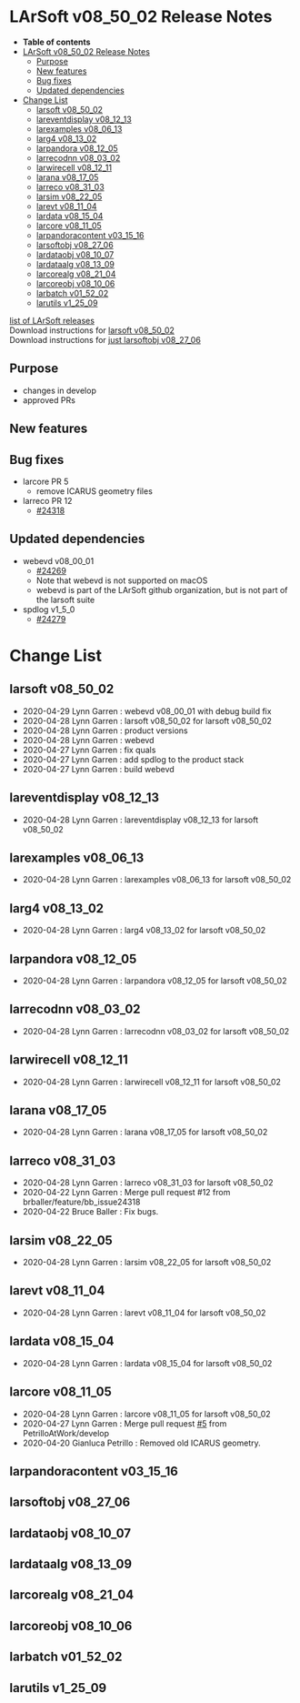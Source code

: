 LArSoft v08\_50\_02 Release Notes
======================================================================

-   **Table of contents**
-   [LArSoft v08\_50\_02 Release Notes](#LArSoft-v08_50_02-Release-Notes)
    -   [Purpose](#Purpose)
    -   [New features](#New-features)
    -   [Bug fixes](#Bug-fixes)
    -   [Updated dependencies](#Updated-dependencies)
-   [Change List](#Change-List)
    -   [larsoft v08\_50\_02](#larsoft-v08_50_02)
    -   [lareventdisplay v08\_12\_13](#lareventdisplay-v08_12_13)
    -   [larexamples v08\_06\_13](#larexamples-v08_06_13)
    -   [larg4 v08\_13\_02](#larg4-v08_13_02)
    -   [larpandora v08\_12\_05](#larpandora-v08_12_05)
    -   [larrecodnn v08\_03\_02](#larrecodnn-v08_03_02)
    -   [larwirecell v08\_12\_11](#larwirecell-v08_12_11)
    -   [larana v08\_17\_05](#larana-v08_17_05)
    -   [larreco v08\_31\_03](#larreco-v08_31_03)
    -   [larsim v08\_22\_05](#larsim-v08_22_05)
    -   [larevt v08\_11\_04](#larevt-v08_11_04)
    -   [lardata v08\_15\_04](#lardata-v08_15_04)
    -   [larcore v08\_11\_05](#larcore-v08_11_05)
    -   [larpandoracontent v03\_15\_16](#larpandoracontent-v03_15_16)
    -   [larsoftobj v08\_27\_06](#larsoftobj-v08_27_06)
    -   [lardataobj v08\_10\_07](#lardataobj-v08_10_07)
    -   [lardataalg v08\_13\_09](#lardataalg-v08_13_09)
    -   [larcorealg v08\_21\_04](#larcorealg-v08_21_04)
    -   [larcoreobj v08\_10\_06](#larcoreobj-v08_10_06)
    -   [larbatch v01\_52\_02](#larbatch-v01_52_02)
    -   [larutils v1\_25\_09](#larutils-v1_25_09)

[list of LArSoft releases](LArSoft_release_list)\
Download instructions for [larsoft v08\_50\_02](http://scisoft.fnal.gov/scisoft/bundles/larsoft/v08_50_02/larsoft-v08_50_02.html)\
Download instructions for [just larsoftobj v08\_27\_06](http://scisoft.fnal.gov/scisoft/bundles/larsoftobj/v08_27_06/larsoftobj-v08_27_06.html)

Purpose
--------------------

-   changes in develop
-   approved PRs

New features
------------------------------

Bug fixes
------------------------

-   larcore PR 5
    -   remove ICARUS geometry files
-   larreco PR 12
    -   [\#24318](/redmine/issues/24318 "Bug: larreco/RecoAlg/TrajClusterAlg: Unchecked loop range leads to seg fault (Closed)")

Updated dependencies
----------------------------------------------

-   webevd v08\_00\_01
    -   [\#24269](/redmine/issues/24269 "Feature: Explore splitting out WebEVD as a standalone product (Closed)")
    -   Note that webevd is not supported on macOS
    -   webevd is part of the LArSoft github organization, but is not part of the larsoft suite
-   spdlog v1\_5\_0
    -   [\#24279](/redmine/issues/24279 "Support: Add spdlog as ups product (Closed)")

Change List
============================

larsoft v08\_50\_02
------------------------------------------

-   2020-04-29 Lynn Garren : webevd v08\_00\_01 with debug build fix
-   2020-04-28 Lynn Garren : larsoft v08\_50\_02 for larsoft v08\_50\_02
-   2020-04-28 Lynn Garren : product versions
-   2020-04-28 Lynn Garren : webevd
-   2020-04-27 Lynn Garren : fix quals
-   2020-04-27 Lynn Garren : add spdlog to the product stack
-   2020-04-27 Lynn Garren : build webevd

lareventdisplay v08\_12\_13
----------------------------------------------------------

-   2020-04-28 Lynn Garren : lareventdisplay v08\_12\_13 for larsoft v08\_50\_02

larexamples v08\_06\_13
--------------------------------------------------

-   2020-04-28 Lynn Garren : larexamples v08\_06\_13 for larsoft v08\_50\_02

larg4 v08\_13\_02
--------------------------------------

-   2020-04-28 Lynn Garren : larg4 v08\_13\_02 for larsoft v08\_50\_02

larpandora v08\_12\_05
------------------------------------------------

-   2020-04-28 Lynn Garren : larpandora v08\_12\_05 for larsoft v08\_50\_02

larrecodnn v08\_03\_02
------------------------------------------------

-   2020-04-28 Lynn Garren : larrecodnn v08\_03\_02 for larsoft v08\_50\_02

larwirecell v08\_12\_11
--------------------------------------------------

-   2020-04-28 Lynn Garren : larwirecell v08\_12\_11 for larsoft v08\_50\_02

larana v08\_17\_05
----------------------------------------

-   2020-04-28 Lynn Garren : larana v08\_17\_05 for larsoft v08\_50\_02

larreco v08\_31\_03
------------------------------------------

-   2020-04-28 Lynn Garren : larreco v08\_31\_03 for larsoft v08\_50\_02
-   2020-04-22 Lynn Garren : Merge pull request \#12 from brballer/feature/bb\_issue24318
-   2020-04-22 Bruce Baller : Fix bugs.

larsim v08\_22\_05
----------------------------------------

-   2020-04-28 Lynn Garren : larsim v08\_22\_05 for larsoft v08\_50\_02

larevt v08\_11\_04
----------------------------------------

-   2020-04-28 Lynn Garren : larevt v08\_11\_04 for larsoft v08\_50\_02

lardata v08\_15\_04
------------------------------------------

-   2020-04-28 Lynn Garren : lardata v08\_15\_04 for larsoft v08\_50\_02

larcore v08\_11\_05
------------------------------------------

-   2020-04-28 Lynn Garren : larcore v08\_11\_05 for larsoft v08\_50\_02
-   2020-04-27 Lynn Garren : Merge pull request [\#5](/redmine/issues/5 "Feature: NIMROD extended to Accelerator Division (New)") from PetrilloAtWork/develop
-   2020-04-20 Gianluca Petrillo : Removed old ICARUS geometry.

larpandoracontent v03\_15\_16
--------------------------------------------------------------

larsoftobj v08\_27\_06
------------------------------------------------

lardataobj v08\_10\_07
------------------------------------------------

lardataalg v08\_13\_09
------------------------------------------------

larcorealg v08\_21\_04
------------------------------------------------

larcoreobj v08\_10\_06
------------------------------------------------

larbatch v01\_52\_02
--------------------------------------------

larutils v1\_25\_09
------------------------------------------
